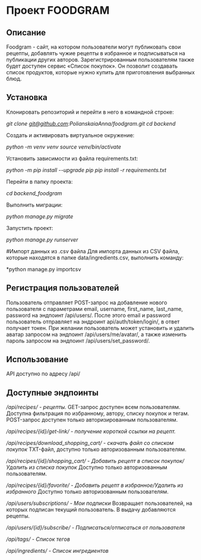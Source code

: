 # Проект FOODGRAM
## Описание
Foodgram - сайт, на котором пользователи могут публиковать свои рецепты, добавлять чужие рецепты в избранное
и подписываться на публикации других авторов. 
Зарегистрированным пользователям также будет доступен сервис «Список покупок».
Он позволит создавать список продуктов, которые нужно купить для приготовления выбранных блюд.

## Установка
Клонировать репозиторий и перейти в него в командной строке:

*git clone git@github.com:PolianskaiaAnna/foodgram.git cd backend*

Cоздать и активировать виртуальное окружение:

*python -m venv venv source venv/bin/activate*

Установить зависимости из файла requirements.txt:

*python -m pip install --upgrade pip pip install -r requirements.txt*

Перейти в папку проекта:

*cd backend_foodgram*

Выполнить миграции:

*python manage.py migrate*

Запустить проект:

*python manage.py runserver*

#Импорт данных из .csv файла
Для импорта данных из CSV файла, которые находятся в папке data/ingredients.csv, выполнить команду:

*python manage.py importcsv

## Регистрация пользователей
Пользователь отправляет POST-запрос на добавление нового пользователя с параметрами email, username, first_name, last_name, password на эндпоинт /api/users/.
После этого email и password пользователь отправляет на эндроинт api/auth/token/login/, в ответ получает токен. 
При желании пользователь может установить и удалить аватар запросом на эндпоинт /api/users/me/avatar/, а также изменить пароль запросом на эндпоинт /api/users/set_password/.

## Использование
API доступно по адресу /api/

## Доступные эндпоинты

*/api/recipes/ - рецепты.* 
GET-запрос доступен всем пользователям. Доступна фильтрация по избранному, автору, списку покупок и тегам.
POST-запрос доступен только авторизированным пользователям.

*/api/recipes/{id}/get-link/ - получение короткой ссылки на рецепт.*

*/api/recipes/download_shopping_cart/ - скачать файл со списком покупок* 
TXT-файл, доступно только авторизованным пользователям.

*/api/recipes/{id}/shopping_cart/ - Добавить рецепт в список покупок/Удалить из списка покупок*
Доступно только авторизованным пользователям.

*/api/recipes/{id}/favorite/ - Добавить рецепт в избранное/Удалить из избранного*
Доступно только авторизованным пользователям.

*/api/users/subscriptions/ - Мои подписки*
Возвращает пользователей, на которых подписан текущий пользователь. В выдачу добавляются рецепты.

*/api/users/{id}/subscribe/ - Подписаться/отписаться от пользователя*

*/api/tags/ - Список тегов*

*/api/ingredients/ - Список ингредиентов*




